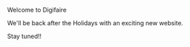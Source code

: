 Welcome to Digifaire

We'll be back after the Holidays with an exciting new website.

Stay tuned!! 

